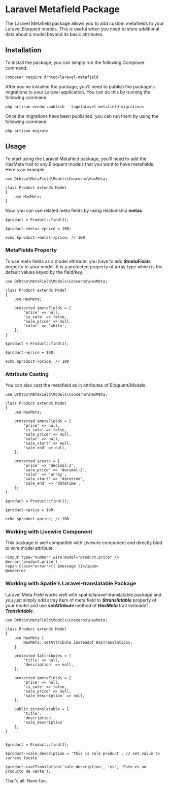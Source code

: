 # Laravel Metafield Package
The Laravel Metafield package allows you to add custom metafields to your Laravel Eloquent models. This is useful when you need to store additional data about a model beyond its basic attributes.

## Installation
To install the package, you can simply run the following Composer command:

```composer require drhtoo/laravel-metafield```

After you've installed the package, you'll need to publish the package's migrations to your Laravel application. You can do this by running the following command:

```php artisan vendor:publish --tag=laravel-metafield-migrations```

Once the migrations have been published, you can run them by using the following command:

```php artisan migrate```

## Usage
To start using the Laravel Metafield package, you'll need to add the HasMeta trait to any Eloquent models that you want to have metafields. Here's an example:

```
use Drhtoo\MetaField\Models\Concerns\HasMeta;

class Product extends Model
{
    use HasMeta;
}
```

Now, you can use related meta fields by using relationship **metas**

```
$product = Product::find(1);

$product->metas->price = 100;

echo $product->metas->price; // 100
```

### MetaFields Property
To use meta fields as a model attribute, you have to add ***$metaFields*** property to your model. It is a protected property of array type which is the default values keyed by the field/key.

```
use Drhtoo\MetaField\Models\Concerns\HasMeta;

class Product extends Model
{
    use HasMeta;

    protected $metaFields = [
        'price' => null,
        'is_sale' => false,
        'sale_price' => null,
        'color' => 'white',
    ];
}

$product = Product::find(1);

$product->price = 100;

echo $product->price; // 100
```

### Attribute Casting 
You can also cast the metafield as in attributes of Eloquent/Models.

```
use Drhtoo\MetaField\Models\Concerns\HasMeta;

class Product extends Model
{
    use HasMeta;

    protected $metaFields = [
        'price' => null,
        'is_sale' => false,
        'sale_price' => null,
        'color' => null,
        'sale_start' => null,
        'sale_end' => null,
    ];

    protected $casts = [
        'price' => 'decimal:2',
        'sale_price' => 'decimal:2',
        'color' => 'array',
        'sale_start' => 'datetime',
        'sale_end' => 'datetime',
    ];
}

$product = Product::find(1);

$product->price = 100;

echo $product->price; // 100
```

### Working with Livewire Component
This package is well compatible with Livewire component and directly bind to wire:model attribute.

```
<input type="number" wire:model="product.price" />
@error('product.price')
<span class="error">{{ $message }}</span>
@enderror 
```

### Working with Spatie's Laravel-translatable Package
Laravel Meta Field works well with spatie/laravel-translatable package and you just simply add array item of meta field to ***$translatable*** property of your model and use ***setAttribute*** method of ***HasMeta*** trait insteadof ***Translatable***.

```
use Drhtoo\MetaField\Models\Concerns\HasMeta;

class Product extends Model
{
    use HasMeta {
        HasMeta::setAttribute insteadof HasTranslations;
    }

    protected $attributes = [
        'title' => null,
        'description' => null,
    ];

    protected $metaFields = [
        'price' => null,
        'is_sale' => false,
        'sale_price' => null,
        'sale_description' => null,
    ];

    public $translatable = [
        'title',
        'description',
        'sale_description'
    ];
}


$product = Product::find(1);

$product->sale_description = 'This is sale product'; // set value to current locale

$product->setTranslation('sale_description', 'es', 'Este es un producto de venta'); 
```

That's all. Have fun.